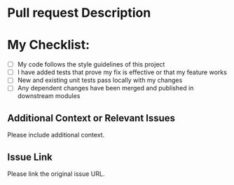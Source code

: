 # Pull request Description

# My Checklist:

- [ ] My code follows the style guidelines of this project
- [ ] I have added tests that prove my fix is effective or that my feature works
- [ ] New and existing unit tests pass locally with my changes
- [ ] Any dependent changes have been merged and published in downstream modules

## Additional Context or Relevant Issues

Please include additional context.

## Issue Link

Please link the original issue URL.
